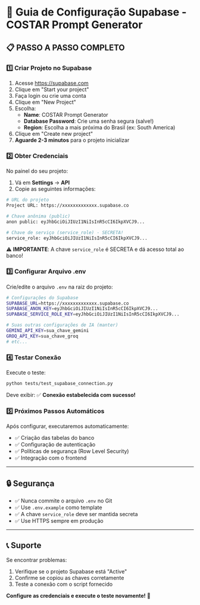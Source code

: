 # 🚀 Guia de Configuração Supabase - COSTAR Prompt Generator

## 📋 **PASSO A PASSO COMPLETO**

### 1️⃣ **Criar Projeto no Supabase**

1. Acesse https://supabase.com
2. Clique em "Start your project"
3. Faça login ou crie uma conta
4. Clique em "New Project"
5. Escolha:
   - **Name**: COSTAR Prompt Generator
   - **Database Password**: Crie uma senha segura (salve!)
   - **Region**: Escolha a mais próxima do Brasil (ex: South America)
6. Clique em "Create new project"
7. **Aguarde 2-3 minutos** para o projeto inicializar

### 2️⃣ **Obter Credenciais**

No painel do seu projeto:

1. Vá em **Settings** → **API**
2. Copie as seguintes informações:

```bash
# URL do projeto
Project URL: https://xxxxxxxxxxxxx.supabase.co

# Chave anônima (public)
anon public: eyJhbGciOiJIUzI1NiIsInR5cCI6IkpXVCJ9...

# Chave de serviço (service_role) - SECRETA!
service_role: eyJhbGciOiJIUzI1NiIsInR5cCI6IkpXVCJ9...
```

⚠️ **IMPORTANTE**: A chave `service_role` é SECRETA e dá acesso total ao banco!

### 3️⃣ **Configurar Arquivo .env**

Crie/edite o arquivo `.env` na raiz do projeto:

```bash
# Configurações do Supabase
SUPABASE_URL=https://xxxxxxxxxxxxx.supabase.co
SUPABASE_ANON_KEY=eyJhbGciOiJIUzI1NiIsInR5cCI6IkpXVCJ9...
SUPABASE_SERVICE_ROLE_KEY=eyJhbGciOiJIUzI1NiIsInR5cCI6IkpXVCJ9...

# Suas outras configurações de IA (manter)
GEMINI_API_KEY=sua_chave_gemini
GROQ_API_KEY=sua_chave_groq
# etc...
```

### 4️⃣ **Testar Conexão**

Execute o teste:

```bash
python tests/test_supabase_connection.py
```

Deve exibir: ✅ **Conexão estabelecida com sucesso!**

### 5️⃣ **Próximos Passos Automáticos**

Após configurar, executaremos automaticamente:

- ✅ Criação das tabelas do banco
- ✅ Configuração de autenticação
- ✅ Políticas de segurança (Row Level Security)
- ✅ Integração com o frontend

---

## 🔒 **Segurança**

- ✅ Nunca commite o arquivo `.env` no Git
- ✅ Use `.env.example` como template
- ✅ A chave `service_role` deve ser mantida secreta
- ✅ Use HTTPS sempre em produção

---

## 📞 **Suporte**

Se encontrar problemas:

1. Verifique se o projeto Supabase está "Active"
2. Confirme se copiou as chaves corretamente
3. Teste a conexão com o script fornecido

**Configure as credenciais e execute o teste novamente!** 🚀
